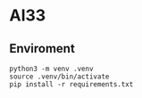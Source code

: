 # AI33


## Enviroment

```
python3 -m venv .venv
source .venv/bin/activate
pip install -r requirements.txt
```